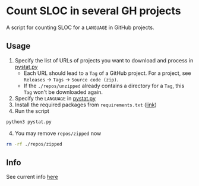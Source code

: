 # Count SLOC in several GH projects

A script for counting SLOC for a `LANGUAGE` in GitHub projects.

## Usage
1. Specify the list of URLs of projects you want to download and process in [pystat.py](./pystat.py)
    * Each URL should lead to a `Tag` of a GitHub project. For a project, see `Releases` -> `Tags` -> `Source code (zip)`.
    * If the `./repos/unzipped` already contains a directory for a `Tag`, this `Tag` won't be downloaded again.
1. Specify the `LANGUAGE` in [pystat.py](./pystat.py)
2. Install the required packages from `requirements.txt` ([link](https://pip.pypa.io/en/stable/cli/pip_freeze/#examples))
3. Run the script
```sh
python3 pystat.py
```
4. You may remove `repos/zipped` now
```sh
rm -rf ./repos/zipped
```
## Info
See current info [here](./current_stat)